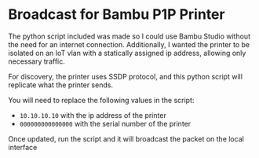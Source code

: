 # Broadcast for Bambu P1P Printer

The python script included was made so I could use Bambu Studio without the need for an internet connection. Additionally, I wanted the printer to be isolated on an IoT vlan with a statically assigned ip address, allowing only necessary traffic.

For discovery, the printer uses SSDP protocol, and this python script will replicate what the printer sends.

You will need to replace the following values in the script:

- `10.10.10.10` with the ip address of the printer
- `000000000000000` with the serial number of the printer

Once updated, run the script and it will broadcast the packet on the local interface
